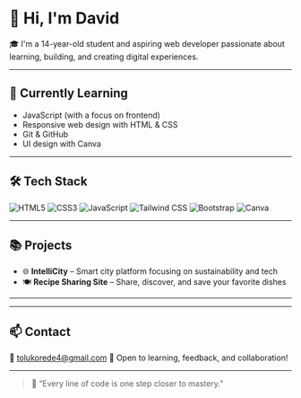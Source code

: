 # 👋 Hi, I'm David

🎓 I'm a 14-year-old student and aspiring web developer passionate about learning, building, and creating digital experiences.

---

## 🌱 Currently Learning
- JavaScript (with a focus on frontend)
- Responsive web design with HTML & CSS
- Git & GitHub
- UI design with Canva

---

## 🛠️ Tech Stack
![HTML5](https://img.shields.io/badge/HTML5-E34F26?style=flat&logo=html5&logoColor=white)
![CSS3](https://img.shields.io/badge/CSS3-1572B6?style=flat&logo=css3&logoColor=white)
![JavaScript](https://img.shields.io/badge/JavaScript-F7DF1E?style=flat&logo=javascript&logoColor=black)
![Tailwind CSS](https://img.shields.io/badge/Tailwind%20CSS-38B2AC?style=flat&logo=tailwind-css&logoColor=white)
![Bootstrap](https://img.shields.io/badge/Bootstrap-7952B3?style=flat&logo=bootstrap&logoColor=white)
![Canva](https://img.shields.io/badge/Canva-00C4CC?style=flat&logo=canva&logoColor=white)

---

## 📚 Projects
- 🌐 **IntelliCity** – Smart city platform focusing on sustainability and tech
- 🍽️ **Recipe Sharing Site** – Share, discover, and save your favorite dishes

---

---

## 📫 Contact
📧 tolukorede4@gmail.com
💬 Open to learning, feedback, and collaboration!

---

> 🚀 “Every line of code is one step closer to mastery.”
